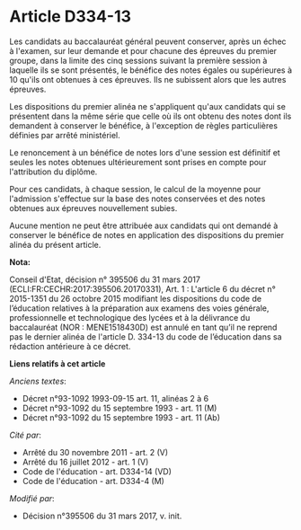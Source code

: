 # Article D334-13

Les candidats au baccalauréat général peuvent conserver, après un échec à l'examen, sur leur demande et pour chacune des
épreuves du premier groupe, dans la limite des cinq sessions suivant la première session à laquelle ils se sont présentés, le
bénéfice des notes égales ou supérieures à 10 qu'ils ont obtenues à ces épreuves. Ils ne subissent alors que les autres
épreuves.

Les dispositions du premier alinéa ne s'appliquent qu'aux candidats qui se présentent dans la même série que celle où ils ont
obtenu des notes dont ils demandent à conserver le bénéfice, à l'exception de règles particulières définies par arrêté
ministériel.

Le renoncement à un bénéfice de notes lors d'une session est définitif et seules les notes obtenues ultérieurement sont
prises en compte pour l'attribution du diplôme.

Pour ces candidats, à chaque session, le calcul de la moyenne pour l'admission s'effectue sur la base des notes conservées et
des notes obtenues aux épreuves nouvellement subies.

Aucune mention ne peut être attribuée aux candidats qui ont demandé à conserver le bénéfice de notes en application des
dispositions du premier alinéa du présent article.

**Nota:**

Conseil d'Etat, décision n° 395506 du 31 mars 2017 (ECLI:FR:CECHR:2017:395506.20170331), Art. 1 : L'article 6 du décret n°
2015-1351 du 26 octobre 2015 modifiant les dispositions du code de l’éducation relatives à la préparation aux examens des
voies générale, professionnelle et technologique des lycées et à la délivrance du baccalauréat (NOR : MENE1518430D) est
annulé en tant qu’il ne reprend pas le dernier alinéa de l'article D. 334-13 du code de l’éducation dans sa rédaction
antérieure à ce décret.

**Liens relatifs à cet article**

_Anciens textes_:

  - Décret n°93-1092 1993-09-15 art. 11, alinéas 2 à 6
  - Décret n°93-1092 du 15 septembre 1993 - art. 11 (M)
  - Décret n°93-1092 du 15 septembre 1993 - art. 11 (Ab)

_Cité par_:

  - Arrêté du 30 novembre 2011 - art. 2 (V)
  - Arrêté du 16 juillet 2012 - art. 1 (V)
  - Code de l'éducation - art. D334-14 (VD)
  - Code de l'éducation - art. D334-4 (M)

_Modifié par_:

  - Décision n°395506 du 31 mars 2017, v. init.
